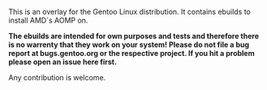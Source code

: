 This is an overlay for the Gentoo Linux distribution.
It contains ebuilds to install AMD´s AOMP on.

**The ebuilds are intended for own purposes and tests and therefore there is no warrenty that they work on your system! Please do not file a bug report at bugs.gentoo.org or the respective project. If you hit a problem please open an issue here first.**

Any contribution is welcome.
